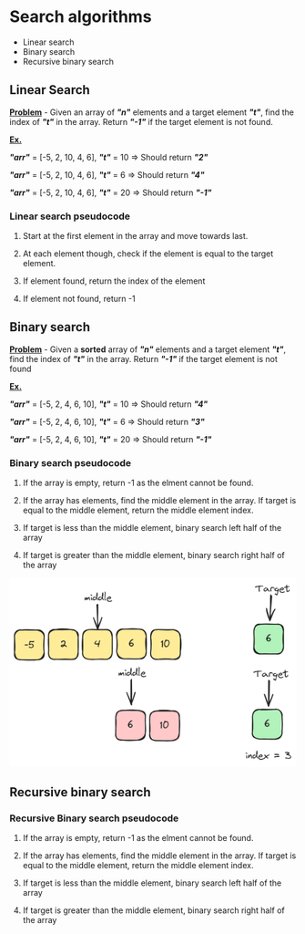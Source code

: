 # Search algorithms
- Linear search
- Binary search
- Recursive binary search

## Linear Search
<u>__Problem__</u> - Given an array of ___"n"___ elements and a target element ___"t"___, find the index of ___"t"___ in the array.  Return ___"-1"___ if the target element is not found.

<u>__Ex.__</u>

___"arr"___ = [-5, 2, 10, 4, 6], ___"t"___ = 10 => Should return ___"2"___

___"arr"___ = [-5, 2, 10, 4, 6], ___"t"___ = 6 => Should return ___"4"___

___"arr"___ = [-5, 2, 10, 4, 6], ___"t"___ = 20 => Should return ___"-1"___

### Linear search pseudocode
1. Start at the first element in the array and move towards last.

2. At each element though, check if the element is equal to the target element.

3. If element found, return the index of the element

4. If element not found, return -1

## Binary search
<u>__Problem__</u> - Given a __sorted__ array of ___"n"___ elements and a target element ___"t"___, find the index of ___"t"___ in the array. Return ___"-1"___ if the target element is not found

<u>__Ex.__</u>

___"arr"___ = [-5, 2, 4, 6, 10], ___"t"___ = 10 => Should return ___"4"___

___"arr"___ = [-5, 2, 4, 6, 10], ___"t"___ = 6 => Should return ___"3"___

___"arr"___ = [-5, 2, 4, 6, 10], ___"t"___ = 20 => Should return ___"-1"___

### Binary search pseudocode
1. If the array is empty, return -1 as the elment cannot be found.

2. If the array has elements, find the middle element in the array. If target is equal to the middle element, return the middle element index.

3. If target is less than the middle element, binary search left half of the array

4. If target is greater than the middle element, binary search right half of the array


![Binary Search Diagram](./binarySearch.png "Binary Search Diagram")


## Recursive binary search
### Recursive Binary search pseudocode
1. If the array is empty, return -1 as the elment cannot be found.

2. If the array has elements, find the middle element in the array. If target is equal to the middle element, return the middle element index.

3. If target is less than the middle element, binary search left half of the array

4. If target is greater than the middle element, binary search right half of the array